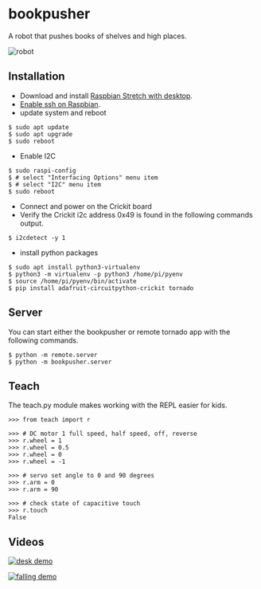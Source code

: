 # bookpusher
A robot that pushes books of shelves and high places.


![robot](https://user-images.githubusercontent.com/3801994/58211783-9929dc80-7cf5-11e9-816d-cbf1a2a7ffd9.jpg)



## Installation
 - Download and install [Raspbian Stretch with desktop](https://www.raspberrypi.org/downloads/raspbian/).
 - [Enable ssh on Raspbian](https://www.raspberrypi.org/documentation/remote-access/ssh/).
 - update system and reboot
```
$ sudo apt update
$ sudo apt upgrade
$ sudo reboot
```
 - Enable I2C
```
$ sudo raspi-config
$ # select "Interfacing Options" menu item
$ # select "I2C" menu item
$ sudo reboot
```
 - Connect and power on the Crickit board
 - Verify the Crickit i2c address 0x49 is found in the following commands output.
```
$ i2cdetect -y 1
```
 - install python packages
```
$ sudo apt install python3-virtualenv
$ python3 -m virtualenv -p python3 /home/pi/pyenv
$ source /home/pi/pyenv/bin/activate
$ pip install adafruit-circuitpython-crickit tornado
```


## Server
You can start either the bookpusher or remote tornado app with the following commands.
```
$ python -m remote.server
$ python -m bookpusher.server
```


## Teach
The teach.py module makes working with the REPL easier for kids.

```
>>> from teach import r

>>> # DC motor 1 full speed, half speed, off, reverse
>>> r.wheel = 1
>>> r.wheel = 0.5
>>> r.wheel = 0
>>> r.wheel = -1

>>> # servo set angle to 0 and 90 degrees
>>> r.arm = 0
>>> r.arm = 90

>>> # check state of capacitive touch
>>> r.touch
False
```


## Videos
[![desk demo](http://img.youtube.com/vi/L4mmceH9Uw0/0.jpg)](http://www.youtube.com/watch?v=L4mmceH9Uw0)

[![falling demo](http://img.youtube.com/vi/q6uYCZr2GVc/0.jpg)](http://www.youtube.com/watch?v=q6uYCZr2GVc)



